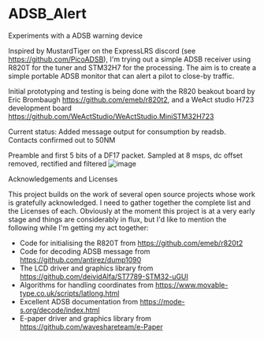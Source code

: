 # ADSB_Alert
Experiments with a ADSB warning device

Inspired by MustardTiger on the ExpressLRS discord (see https://github.com/PicoADSB), I'm trying out a simple ADSB receiver using R820T for the tuner and STM32H7 for the processing. The aim is to create a simple portable ADSB monitor that can alert a pilot to close-by traffic.

Initial prototyping and testing is being done with the R820 beakout board by Eric Brombaugh https://github.com/emeb/r820t2, and a WeAct studio H723 development board https://github.com/WeActStudio/WeActStudio.MiniSTM32H723

Current status: Added message output for consumption by readsb. Contacts confirmed out to 50NM

Preamble and first 5 bits of a DF17 packet. Sampled at 8 msps, dc offset removed, rectified and filtered
![image](https://github.com/JBKingdon/ADSB_Alert/assets/12351913/9e1567e0-9f94-45af-9570-c25a7aae8cf3)

Acknowledgements and Licenses

This project builds on the work of several open source projects whose work is gratefully acknowledged.
I need to gather together the complete list and the Licenses of each. Obviously at the moment this project
is at a very early stage and things are considerably in flux, but I'd like to mention the following 
while I'm getting my act together:

- Code for initialising the R820T from https://github.com/emeb/r820t2
- Code for decoding ADSB message from https://github.com/antirez/dump1090
- The LCD driver and graphics library from https://github.com/deividAlfa/ST7789-STM32-uGUI
- Algorithms for handling coordinates from https://www.movable-type.co.uk/scripts/latlong.html
- Excellent ADSB documentation from https://mode-s.org/decode/index.html
- E-paper driver and graphics library from https://github.com/waveshareteam/e-Paper
